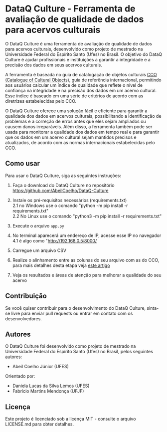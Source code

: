 # DataQ Culture - Ferramenta de avaliação de qualidade de dados para acervos culturais

O DataQ Culture é uma ferramenta de avaliação de qualidade de dados para acervos culturais, desenvolvido como projeto de mestrado na Universidade Federal do Espírito Santo (Ufes) no Brasil. O objetivo do DataQ Culture é ajudar profissionais e instituições a garantir a integridade e a precisão dos dados em seus acervos culturais.

A ferramenta é baseada no guia de catalogação de objetos culturais [CCO (Catalogue of Cultural Objects)](https://vraweb.org/resourcesx/cataloging-cultural-objects/), guia de referência internacional, permitindo aos usuários calcular um índice de qualidade que reflete o nível de confiança na integridade e na precisão dos dados em um acervo cultural. Esse índice é baseado em uma série de critérios de acordo com as diretrizes estabelecidas pelo CCO.

O DataQ Culture oferece uma solução fácil e eficiente para garantir a qualidade dos dados em acervos culturais, possibilitando a identificação de problemas e a correção de erros antes que eles sejam ampliados ou causem danos irreparáveis. Além disso, a ferramenta também pode ser usada para monitorar a qualidade dos dados em tempo real e para garantir que os dados em um acervo cultural sejam mantidos precisos e atualizados, de acordo com as normas internacionais estabelecidas pelo CCO.

## Como usar

Para usar o DataQ Culture, siga as seguintes instruções:

1. Faça o download do DataQ Culture no repositório https://github.com/AbeilCoelho/DataQ-Culture
2. Instale os pré-requisitos necessários (requirements.txt)<br>
2.1 no Windows use o comando "python -m pip install -r requirements.txt"<br>
2.2 No Linux use o comando "python3 -m pip install -r requirements.txt"

3. Execute o arquivo `app.py`
4. No terminal aparecerá um endereço de IP, acesse esse IP no navegador<br>
4.1 é algo como "http://192.168.0.5:8000/

5. Carregue um arquivo CSV
6. Realize o alinhamento entre as colunas do seu arquivo com as do CCO, para mais detalhes desta etapa veja [este artigo](https://doi.org/10.5007/1518-2924.2023.e90510)
7. Veja os resultados e áreas de atenção para melhorar a qualidade do seu acervo

## Contribuição

Se você quiser contribuir para o desenvolvimento do DataQ Culture, sinta-se livre para enviar pull requests ou entrar em contato com os desenvolvedores.

## Autores

O DataQ Culture foi desenvolvido como projeto de mestrado na Universidade Federal do Espírito Santo (Ufes) no Brasil, pelos seguintes autores:

- Abeil Coelho Júnior (UFES)

Orientado por:
- Daniela Lucas da Silva Lemos (UFES)
- Fabrício Martins Mendonça (UFJF)

## Licença

Este projeto é licenciado sob a licença MIT - consulte o arquivo LICENSE.md para obter detalhes.
